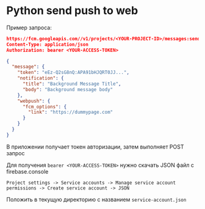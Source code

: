 # Python send push to web

Пример запроса:

```json
https://fcm.googleapis.com//v1/projects/<YOUR-PROJECT-ID>/messages:send
Content-Type: application/json
Authorization: bearer <YOUR-ACCESS-TOKEN>

{
  "message": {
    "token": "eEz-Q2sG8nQ:APA91bHJQRT0JJ...",
    "notification": {
      "title": "Background Message Title",
      "body": "Background message body"
    },
    "webpush": {
      "fcm_options": {
        "link": "https://dummypage.com"
      }
    }
  }
}
```

В приложении получает токен авторизации, затем выполняет POST запрос

Для получения `bearer <YOUR-ACCESS-TOKEN>` нужно скачать JSON файл с firebase.console


```
Project settings -> Service accounts -> Manage service account permissions -> Create service account -> JSON
```

Положить в текущую директорию с названием `service-account.json`